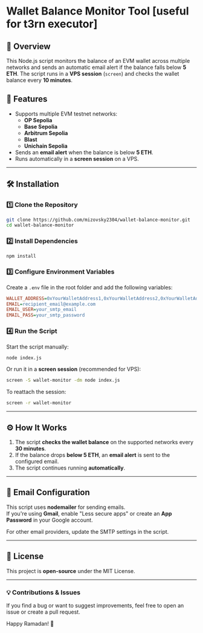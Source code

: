 # Wallet Balance Monitor Tool [useful for t3rn executor]

## 📌 Overview
This Node.js script monitors the balance of an EVM wallet across multiple networks and sends an automatic email alert if the balance falls below **5 ETH**. The script runs in a **VPS session** (`screen`) and checks the wallet balance every **10 minutes**.

## 🚀 Features
- Supports multiple EVM testnet networks:  
  - **OP Sepolia**  
  - **Base Sepolia**  
  - **Arbitrum Sepolia**  
  - **Blast**  
  - **Unichain Sepolia**  
- Sends an **email alert** when the balance is below **5 ETH**.  
- Runs automatically in a **screen session** on a VPS.  

---

## 🛠️ Installation

### 1️⃣ **Clone the Repository**
```sh
git clone https://github.com/mizovsky2304/wallet-balance-monitor.git
cd wallet-balance-monitor
```

### 2️⃣ **Install Dependencies**
```sh
npm install
```

### 3️⃣ **Configure Environment Variables**
Create a `.env` file in the root folder and add the following variables:

```ini
WALLET_ADDRESS=0xYourWalletAddress1,0xYourWalletAddress2,0xYourWalletAddress3
EMAIL=recipient_email@example.com
EMAIL_USER=your_smtp_email
EMAIL_PASS=your_smtp_password
```

### 4️⃣ **Run the Script**
Start the script manually:
```sh
node index.js
```

Or run it in a **screen session** (recommended for VPS):
```sh
screen -S wallet-monitor -dm node index.js
```
To reattach the session:
```sh
screen -r wallet-monitor
```

---

## ⚙️ How It Works
1. The script **checks the wallet balance** on the supported networks every **30 minutes**.
2. If the balance drops **below 5 ETH**, an **email alert** is sent to the configured email.
3. The script continues running **automatically**.

---

## 📩 Email Configuration
This script uses **nodemailer** for sending emails.  
If you're using **Gmail**, enable "Less secure apps" or create an **App Password** in your Google account.

For other email providers, update the SMTP settings in the script.

---

## 📝 License
This project is **open-source** under the MIT License.

---

### 💡 Contributions & Issues
If you find a bug or want to suggest improvements, feel free to open an issue or create a pull request.

Happy Ramadan! 🚀
